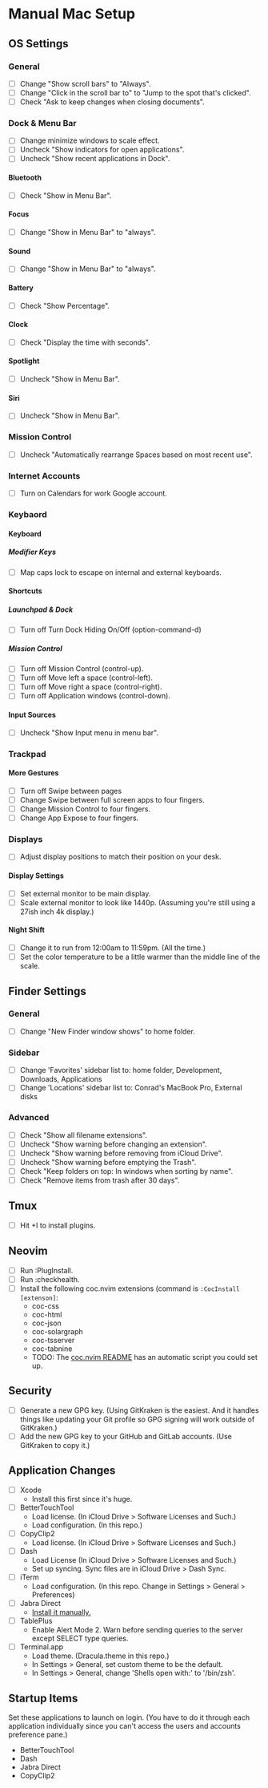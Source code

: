 # Manual Mac Setup

## OS Settings

### General
- [ ] Change "Show scroll bars" to "Always".
- [ ] Change "Click in the scroll bar to" to "Jump to the spot that's clicked".
- [ ] Check "Ask to keep changes when closing documents".

### Dock & Menu Bar
- [ ] Change minimize windows to scale effect.
- [ ] Uncheck "Show indicators for open applications".
- [ ] Uncheck "Show recent applications in Dock".

#### Bluetooth
- [ ] Check "Show in Menu Bar".

#### Focus
- [ ] Change "Show in Menu Bar" to "always".

#### Sound
- [ ] Change "Show in Menu Bar" to "always".

#### Battery
- [ ] Check "Show Percentage".

#### Clock
- [ ] Check "Display the time with seconds".

#### Spotlight
- [ ] Uncheck "Show in Menu Bar".

#### Siri
- [ ] Uncheck "Show in Menu Bar".

### Mission Control
- [ ] Uncheck "Automatically rearrange Spaces based on most recent use".

### Internet Accounts
- [ ] Turn on Calendars for work Google account.

### Keybaord

#### Keyboard

##### Modifier Keys
- [ ] Map caps lock to escape on internal and external keyboards.

#### Shortcuts

##### Launchpad & Dock
- [ ] Turn off Turn Dock Hiding On/Off (option-command-d)

##### Mission Control
- [ ] Turn off Mission Control (control-up).
- [ ] Turn off Move left a space (control-left).
- [ ] Turn off Move right a space (control-right).
- [ ] Turn off Application windows (control-down).

#### Input Sources
- [ ] Uncheck "Show Input menu in menu bar".

### Trackpad

#### More Gestures
- [ ] Turn off Swipe between pages
- [ ] Change Swipe between full screen apps to four fingers.
- [ ] Change Mission Control to four fingers.
- [ ] Change App Expose to four fingers.

### Displays
- [ ] Adjust display positions to match their position on your desk.

#### Display Settings
- [ ] Set external monitor to be main display.
- [ ] Scale external monitor to look like 1440p. (Assuming you're still using a
  27ish inch 4k display.)

#### Night Shift
- [ ] Change it to run from 12:00am to 11:59pm. (All the time.)
- [ ] Set the color temperature to be a little warmer than the middle line of
  the scale.

## Finder Settings

### General
- [ ] Change "New Finder window shows" to home folder.

### Sidebar
- [ ] Change 'Favorites' sidebar list to: home folder, Development, Downloads, Applications
- [ ] Change 'Locations' sidebar list to: Conrad's MacBook Pro, External disks

### Advanced
- [ ] Check "Show all filename extensions".
- [ ] Uncheck "Show warning before changing an extension".
- [ ] Uncheck "Show warning before removing from iCloud Drive".
- [ ] Uncheck "Show warning before emptying the Trash".
- [ ] Check "Keep folders on top: In windows when sorting by name".
- [ ] Check "Remove items from trash after 30 days".

## Tmux
- [ ] Hit <prefix>+I to install plugins.

## Neovim
- [ ] Run :PlugInstall.
- [ ] Run :checkhealth.
- [ ] Install the following coc.nvim extensions (command is `:CocInstall [extenson]`:
  - coc-css
  - coc-html
  - coc-json
  - coc-solargraph
  - coc-tsserver
  - coc-tabnine
  - TODO: The [coc.nvim README](https://github.com/neoclide/coc.nvim/wiki/Install-coc.nvim#automation-script) has an automatic script you could set up.

## Security
- [ ] Generate a new GPG key. (Using GitKraken is the easiest. And it handles things like updating your Git profile so GPG signing will work outside of GitKraken.)
- [ ] Add the new GPG key to your GitHub and GitLab accounts. (Use GitKraken to copy it.)

## Application Changes
* [ ] Xcode
  * Install this first since it's huge.
* [ ] BetterTouchTool
  * Load license. (In iCloud Drive > Software Licenses and Such.)
  * Load configuration. (In this repo.)
* [ ] CopyClip2
  * Load license. (In iCloud Drive > Software Licenses and Such.)
* [ ] Dash
  * Load License (In iCloud Drive > Software Licenses and Such.)
  * Set up syncing. Sync files are in iCloud Drive > Dash Sync.
* [ ] iTerm
  * Load configuration. (In this repo. Change in Settings > General > Preferences)
* [ ] Jabra Direct
  * [Install it manually.](https://www.jabra.com/software-and-services/jabra-direct)
* [ ] TablePlus
  * Enable Alert Mode 2. Warn before sending queries to the server except SELECT type queries.
* [ ] Terminal.app
  * Load theme. (Dracula.theme in this repo.)
  * In Settings > General, set custom theme to be the default.
  * In Settings > General, change 'Shells open with:' to '/bin/zsh'.

## Startup Items
Set these applications to launch on login. (You have to do it through each application individually since you can't access the users and accounts preference pane.)

* BetterTouchTool
* Dash
* Jabra Direct
* CopyClip2
